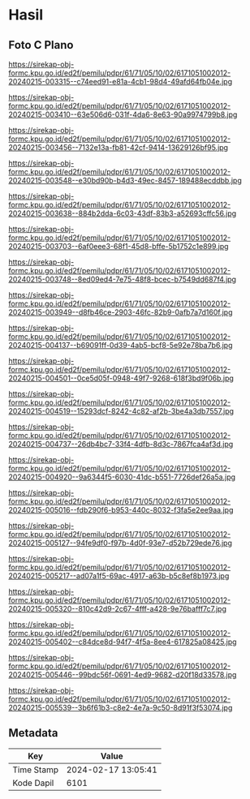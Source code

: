 # Hasil

## Foto C Plano

https://sirekap-obj-formc.kpu.go.id/ed2f/pemilu/pdpr/61/71/05/10/02/6171051002012-20240215-003315--c74eed91-e81a-4cb1-98d4-49afd64fb04e.jpg

https://sirekap-obj-formc.kpu.go.id/ed2f/pemilu/pdpr/61/71/05/10/02/6171051002012-20240215-003410--63e506d6-031f-4da6-8e63-90a9974799b8.jpg

https://sirekap-obj-formc.kpu.go.id/ed2f/pemilu/pdpr/61/71/05/10/02/6171051002012-20240215-003456--7132e13a-fb81-42cf-9414-13629126bf95.jpg

https://sirekap-obj-formc.kpu.go.id/ed2f/pemilu/pdpr/61/71/05/10/02/6171051002012-20240215-003548--e30bd90b-b4d3-49ec-8457-189488ecddbb.jpg

https://sirekap-obj-formc.kpu.go.id/ed2f/pemilu/pdpr/61/71/05/10/02/6171051002012-20240215-003638--884b2dda-6c03-43df-83b3-a52693cffc56.jpg

https://sirekap-obj-formc.kpu.go.id/ed2f/pemilu/pdpr/61/71/05/10/02/6171051002012-20240215-003703--6af0eee3-68f1-45d8-bffe-5b1752c1e899.jpg

https://sirekap-obj-formc.kpu.go.id/ed2f/pemilu/pdpr/61/71/05/10/02/6171051002012-20240215-003748--8ed09ed4-7e75-48f8-bcec-b7549dd687f4.jpg

https://sirekap-obj-formc.kpu.go.id/ed2f/pemilu/pdpr/61/71/05/10/02/6171051002012-20240215-003949--d8fb46ce-2903-46fc-82b9-0afb7a7d160f.jpg

https://sirekap-obj-formc.kpu.go.id/ed2f/pemilu/pdpr/61/71/05/10/02/6171051002012-20240215-004137--b69091ff-0d39-4ab5-bcf8-5e92e78ba7b6.jpg

https://sirekap-obj-formc.kpu.go.id/ed2f/pemilu/pdpr/61/71/05/10/02/6171051002012-20240215-004501--0ce5d05f-0948-49f7-9268-618f3bd9f06b.jpg

https://sirekap-obj-formc.kpu.go.id/ed2f/pemilu/pdpr/61/71/05/10/02/6171051002012-20240215-004519--15293dcf-8242-4c82-af2b-3be4a3db7557.jpg

https://sirekap-obj-formc.kpu.go.id/ed2f/pemilu/pdpr/61/71/05/10/02/6171051002012-20240215-004737--26db4bc7-33f4-4dfb-8d3c-7867fca4af3d.jpg

https://sirekap-obj-formc.kpu.go.id/ed2f/pemilu/pdpr/61/71/05/10/02/6171051002012-20240215-004920--9a6344f5-6030-41dc-b551-7726def26a5a.jpg

https://sirekap-obj-formc.kpu.go.id/ed2f/pemilu/pdpr/61/71/05/10/02/6171051002012-20240215-005016--fdb290f6-b953-440c-8032-f3fa5e2ee9aa.jpg

https://sirekap-obj-formc.kpu.go.id/ed2f/pemilu/pdpr/61/71/05/10/02/6171051002012-20240215-005127--94fe9df0-f97b-4d0f-93e7-d52b729ede76.jpg

https://sirekap-obj-formc.kpu.go.id/ed2f/pemilu/pdpr/61/71/05/10/02/6171051002012-20240215-005217--ad07a1f5-69ac-4917-a63b-b5c8ef8b1973.jpg

https://sirekap-obj-formc.kpu.go.id/ed2f/pemilu/pdpr/61/71/05/10/02/6171051002012-20240215-005320--810c42d9-2c67-4fff-a428-9e76bafff7c7.jpg

https://sirekap-obj-formc.kpu.go.id/ed2f/pemilu/pdpr/61/71/05/10/02/6171051002012-20240215-005402--c84dce8d-94f7-4f5a-8ee4-617825a08425.jpg

https://sirekap-obj-formc.kpu.go.id/ed2f/pemilu/pdpr/61/71/05/10/02/6171051002012-20240215-005446--99bdc56f-0691-4ed9-9682-d20f18d33578.jpg

https://sirekap-obj-formc.kpu.go.id/ed2f/pemilu/pdpr/61/71/05/10/02/6171051002012-20240215-005539--3b6f61b3-c8e2-4e7a-9c50-8d91f3f53074.jpg


## Metadata

| Key        | Value               |
| ---------- | ------------------- |
| Time Stamp | 2024-02-17 13:05:41 |
| Kode Dapil | 6101                |



